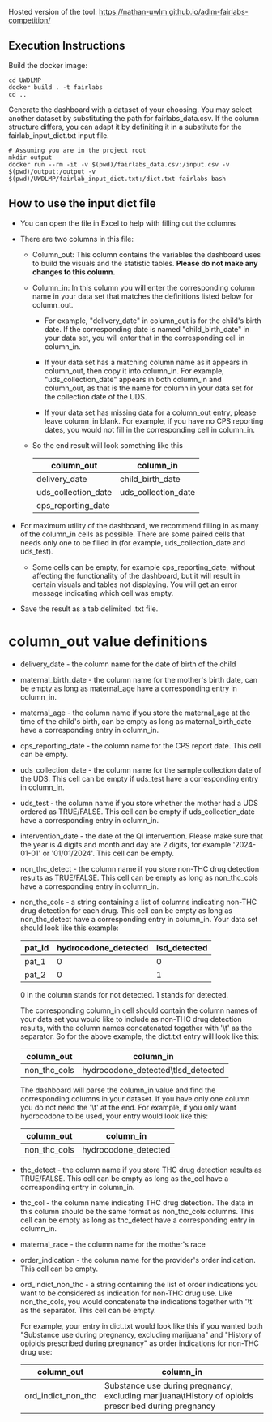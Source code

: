 Hosted version of the tool:
https://nathan-uwlm.github.io/adlm-fairlabs-competition/

Execution Instructions
----------------------

Build the docker image:

```{bash}
cd UWDLMP
docker build . -t fairlabs
cd ..
```

Generate the dashboard with a dataset of your choosing. You may select another dataset by substituting the path for fairlabs_data.csv. 
If the column structure differs, you can adapt it by definiting it in a substitute for the fairlab_input_dict.txt input file.

```{bash}
# Assuming you are in the project root
mkdir output
docker run --rm -it -v $(pwd)/fairlabs_data.csv:/input.csv -v $(pwd)/output:/output -v $(pwd)/UWDLMP/fairlab_input_dict.txt:/dict.txt fairlabs bash
```

How to use the input dict file
------------------------------

-   You can open the file in Excel to help with filling out the columns

-   There are two columns in this file:

    -   Column_out: This column contains the variables the dashboard uses to build the visuals and the statistic tables. **Please do not make any changes to this column.**

    -   Column_in: In this column you will enter the corresponding column name in your data set that matches the definitions listed below for column_out.

        -   For example, "delivery_date" in column_out is for the child's birth date. If the corresponding date is named "child_birth_date" in your data set, you will enter that in the corresponding cell in column_in.

        -   If your data set has a matching column name as it appears in column_out, then copy it into column_in. For example, "uds_collection_date" appears in both column_in and column_out, as that is the name for column in your data set for the collection date of the UDS.

        -   If your data set has missing data for a column_out entry, please leave column_in blank. For example, if you have no CPS reporting dates, you would not fill in the corresponding cell in column_in.

    -   So the end result will look something like this

        | column_out          | column_in           |
        |---------------------|---------------------|
        | delivery_date       | child_birth_date    |
        | uds_collection_date | uds_collection_date |
        | cps_reporting_date  |                     |

-   For maximum utility of the dashboard, we recommend filling in as many of the column_in cells as possible. There are some paired cells that needs only one to be filled in (for example, uds_collection_date and uds_test).

    -   Some cells can be empty, for example cps_reporting_date, without affecting the functionality of the dashboard, but it will result in certain visuals and tables not displaying. You will get an error message indicating which cell was empty.

-   Save the result as a tab delimited .txt file.

# column_out value definitions

-   delivery_date - the column name for the date of birth of the child

-   maternal_birth_date - the column name for the mother's birth date, can be empty as long as maternal_age have a corresponding entry in column_in.

-   maternal_age - the column name if you store the maternal_age at the time of the child's birth, can be empty as long as maternal_birth_date have a corresponding entry in column_in.

-   cps_reporting_date - the column name for the CPS report date. This cell can be empty.

-   uds_collection_date - the column name for the sample collection date of the UDS. This cell can be empty if uds_test have a corresponding entry in column_in.

-   uds_test - the column name if you store whether the mother had a UDS ordered as TRUE/FALSE. This cell can be empty if uds_collection_date have a corresponding entry in column_in.

-   intervention_date - the date of the QI intervention. Please make sure that the year is 4 digits and month and day are 2 digits, for example '2024-01-01' or '01/01/2024'. This cell can be empty.

-   non_thc_detect - the column name if you store non-THC drug detection results as TRUE/FALSE. This cell can be empty as long as non_thc_cols have a corresponding entry in column_in.

-   non_thc_cols - a string containing a list of columns indicating non-THC drug detection for each drug. This cell can be empty as long as non_thc_detect have a corresponding entry in column_in. Your data set should look like this example:

    | pat_id | hydrocodone_detected | lsd_detected |
    |--------|----------------------|--------------|
    | pat_1  | 0                    | 0            |
    | pat_2  | 0                    | 1            |

    0 in the column stands for not detected. 1 stands for detected.

    The corresponding column_in cell should contain the column names of your data set you would like to include as non-THC drug detection results, with the column names concatenated together with '\\t' as the separator. So for the above example, the dict.txt entry will look like this:

    | column_out   | column_in                           |
    |--------------|-------------------------------------|
    | non_thc_cols | hydrocodone_detected\tlsd_detected |

    The dashboard will parse the column_in value and find the corresponding columns in your dataset. If you have only one column you do not need the '\\t' at the end. For example, if you only want hydrocodone to be used, your entry would look like this:

    | column_out   | column_in            |
    |--------------|----------------------|
    | non_thc_cols | hydrocodone_detected |

-   thc_detect - the column name if you store THC drug detection results as TRUE/FALSE. This cell can be empty as long as thc_col have a corresponding entry in column_in.

-   thc_col - the column name indicating THC drug detection. The data in this column should be the same format as non_thc_cols columns. This cell can be empty as long as thc_detect have a corresponding entry in column_in.

-   maternal_race - the column name for the mother's race

-   order_indication - the column name for the provider's order indication. This cell can be empty.

-   ord_indict_non_thc - a string containing the list of order indications you want to be considered as indication for non-THC drug use. Like non_thc_cols, you would concatenate the indications together with '\\t' as the separator. This cell can be empty.

    For example, your entry in dict.txt would look like this if you wanted both "Substance use during pregnancy, excluding marijuana" and "History of opioids prescribed during pregnancy" as order indications for non-THC drug use:

    | column_out         | column_in                                                                                            |
    |--------------------|------------------------------------------------------------------------------------------------------|
    | ord_indict_non_thc | Substance use during pregnancy, excluding marijuana\tHistory of opioids prescribed during pregnancy |
